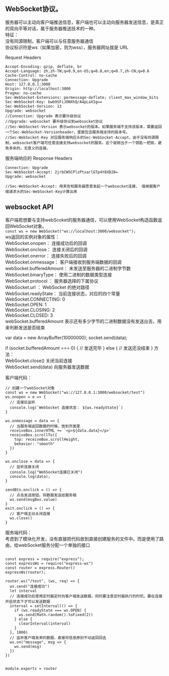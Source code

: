 ## WebSocket协议。

服务器可以主动向客户端推送信息，客户端也可以主动向服务器发送信息，是真正的双向平等对话，属于服务器推送技术的一种。  
特征：  
没有同源限制，客户端可以与任意服务器通信  
协议标识符是ws（如果加密，则为wss），服务器网址就是 URL  

Request Headers
```
Accept-Encoding: gzip, deflate, br
Accept-Language: zh,zh-TW;q=0.9,en-US;q=0.8,en;q=0.7,zh-CN;q=0.6
Cache-Control: no-cache
Connection: Upgrade
Host: 127.0.0.1:3000
Origin: http://localhost:3000
Pragma: no-cache
Sec-WebSocket-Extensions: permessage-deflate; client_max_window_bits
Sec-WebSocket-Key: bwb9SFiJONXhQ/A4pLaXIg==
Sec-WebSocket-Version: 13
Upgrade: websocket
//Connection: Upgrade 表示要升级协议  
//Upgrade: websocket 要升级协议到websocket协议  
//Sec-WebSocket-Version 表示websocket的版本。如果服务端不支持该版本，需要返回一个Sec-WebSocket-Versionheader，里面包含服务端支持的版本号。  
//Sec-WebSocket-Key 对应服务端响应头的Sec-WebSocket-Accept，由于没有同源限制，websocket客户端可任意连接支持websocket的服务。这个就相当于一个钥匙一把锁，避免多余的，无意义的连接。
```  
   
服务端响应的 Response Headers
```
Connection: Upgrade
Sec-WebSocket-Accept: 2jrbCWSCPlzPtxarlGTp4Y8XD20=
Upgrade: websocket

//Sec-WebSocket-Accept: 用来告知服务器愿意发起一个websocket连接， 值根据客户端请求头的Sec-WebSocket-Key计算出来
```

## websocket API  
客户端若想要与支持webScoket的服务器通信，可以使用WebSocket构造函数返回WebSocket对象。  
`const ws = new WebSocket("ws://localhost:3000/websocket");`  
ws返回的实例对象的属性：  
WebSocket.onopen： 连接成功后的回调  
WebSocket.onclose： 连接关闭后的回调  
WebSocket.onerror： 连接失败后的回调  
WebSocket.onmessage： 客户端接收到服务端数据的回调  
webSocket.bufferedAmount： 未发送至服务器的二进制字节数  
WebSocket.binaryType： 使用二进制的数据类型连接  
WebSocket.protocol ： 服务器选择的下属协议  
WebSocket.url ： WebSocket 的绝对路径  
WebSocket.readyState： 当前连接状态，对应的四个常量    
WebSocket.CONNECTING: 0  
WebSocket.OPEN: 1  
WebSocket.CLOSING: 2  
WebSocket.CLOSED: 3   
webSocket.bufferedAmount  表示还有多少字节的二进制数据没有发送出去，用来判断发送是否结束   


var data = new ArrayBuffer(10000000);
socket.send(data);

if (socket.bufferedAmount === 0) {
  // 发送完毕
} else {
  // 发送还没结束
}
方法：  
WebSocket.close() 关闭当前连接  
WebSocket.send(data) 向服务器发送数据  

客户端代码：
```
// 创建一个webSocket对象
const ws = new WebSocket("ws://127.0.0.1:3000/websocket/test")
ws.onopen = e => {
  // 连接后监听
  console.log(`WebSocket 连接状态： ${ws.readyState}`)
}

ws.onmessage = data => {
  // 当服务端返回数据的时候，放到页面里
  receiveBox.innerHTML += `<p>${data.data}</p>`
  receiveBox.scrollTo({
    top: receiveBox.scrollHeight,
    behavior: "smooth"
  })
}

ws.onclose = data => {
  // 监听连接关闭
  console.log("WebSocket连接已关闭")
  console.log(data);
}

sendBtn.onclick = () => {
  // 点击发送按钮。将数据发送给服务端
  ws.send(msgBox.value)
}
exit.onclick = () => {
  // 客户端主动关闭连接
  ws.close()
}
```

服务端代码：  
考虑到了模块化开发，没有直接把代码放到直接创建服务的文件中。而是使用了路由，给webSocket服务分配一个单独的接口
```

const express = require("express");
const expressWs = require("express-ws")
const router = express.Router()
expressWs(router);

router.ws("/test", (ws, req) => {
  ws.send("连接成功")
  let interval
  // 连接成功后使用定时器定时向客户端发送数据，同时要注意定时器执行的时机，要在连接开启状态下才可以发送数据
  interval = setInterval(() => {
    if (ws.readyState === ws.OPEN) {
      ws.send(Math.random().toFixed(2))
    } else {
      clearInterval(interval)
    }
  }, 1000)
  // 监听客户端发来的数据，直接将信息原封不动返回回去
  ws.on("message", msg => {
    ws.send(msg)
  })
})


module.exports = router
```
